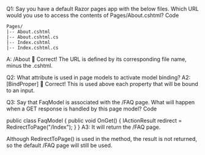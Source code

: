 ﻿Q1: Say you have a default Razor pages app with the below files. Which URL would you use to access the contents of Pages/About.cshtml?
Code
```
Pages/
|-- About.cshtml
|-- About.cshtml.cs
|-- Index.cshtml
|-- Index.cshtml.cs
```
A: /About
👏 Correct! The URL is defined by its corresponding file name, minus the .cshtml.

Q2: What attribute is used in page models to activate model binding?
A2: [BindProper]
👏 Correct! This is used above each property that will be bound to an input.

Q3: Say that FaqModel is associated with the /FAQ page. What will happen when a GET response is handled by this page model?
Code

public class FaqModel
{
  public void OnGet()
  {
    IActionResult redirect = RedirectToPage("/Index");
  } 
}
A3: It will return the /FAQ page.

Although RedirectToPage() is used in the method, the result is not returned, so the default /FAQ page will still be used.